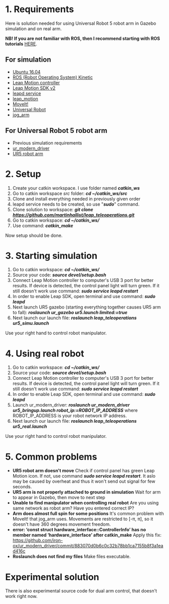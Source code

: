 # 1. Requirements
Here is solution needed for using Universal Robot 5 robot arm in Gazebo simulation and on real arm.

**NB! If you are not familiar with ROS, then I recommend starting with ROS tutorials** [HERE](http://wiki.ros.org/ROS/Tutorials).

## For simulation
- [Ubuntu 16.04](http://releases.ubuntu.com/16.04/)
- [ROS (Robot Operating System) Kinetic](http://wiki.ros.org/kinetic)
- [Leap Motion controller](https://www.leapmotion.com/)
- [Leap Motion SDK v2](https://developer.leapmotion.com/sdk/v2)
- [leapd service](https://forums.leapmotion.com/t/tip-ubuntu-systemd-and-leapd/2118)
- [leap_motion](http://wiki.ros.org/leap_motion)
- [MoveIt!](http://moveit.ros.org/install/)
- [Universal Robot](http://wiki.ros.org/universal_robot)
- [jog_arm](https://github.com/ut-ims-robotics/jog_arm)

## For Universal Robot 5 robot arm

 - Previous simulation requirements
 - [ur_modern_driver](https://github.com/willcbaker/ur_modern_driver)
 - [UR5 robot arm](https://www.universal-robots.com/products/ur5-robot/)

# 2. Setup
 1. Create your catkin workspace. I use folder named ***catkin_ws***
 2. Go to catkin workspace *src* folder: ***cd ~/catkin_ws/src***
 3. Clone and install everything needed in previously given order
 4. leapd service needs to be created, so use "***sudo***" command.
 5. Clone solution to workspace: ***git clone https://github.com/martinhallist/leap_teleoperations.git***
 6. Go to catkin workspace: ***cd ~/catkin_ws/***
 7. Use command: ***catkin_make***

Now setup should be done.

# 3. Starting simulation

 1. Go to catkin workspace: ***cd ~/catkin_ws/***
 2. Source your code: ***source devel/setup.bash***
 3. Connect Leap Motion controller to computer's USB 3 port for better results. If device is detected, the control panel light will turn green. If it still doesn't work use command: ***sudo service leapd restart***
 4. In order to enable Leap SDK, open terminal and use command:
    ***sudo leapd***
 5. Next launch UR5 gazebo (starting everything together causes UR5 arm to fall): ***roslaunch ur_gazebo ur5.launch limited:=true***
 6. Next launch our launch file: ***roslaunch leap_teleoperations ur5_simu.launch***

Use your right hand to control robot manipulator.

# 4. Using real robot

 1. Go to catkin workspace: ***cd ~/catkin_ws/***
 2. Source your code: ***source devel/setup.bash***
 3. Connect Leap Motion controller to computer's USB 3 port for better results. If device is detected, the control panel light will turn green. If it still doesn't work use command: ***sudo service leapd restart***
 4. In order to enable Leap SDK, open terminal and use command: ***sudo leapd***
 5. Launch ur_modern_driver: ***roslaunch ur_modern_driver ur5_bringup.launch robot_ip:=ROBOT_IP_ADDRESS*** where ROBOT_IP_ADDRESS is your robot network IP address.
 6. Next launch our launch file: ***roslaunch leap_teleoperations ur5_real.launch***

Use your right hand to control robot manipulator.

# 5. Common problems

 - **UR5 robot arm doesn't move**
 Check if control panel has green Leap Motion icon. If not, use command ***sudo service leapd restart***. It aslo may be caused by overheat and thus it won't send out signal for few seconds.
 - **UR5 arm is not properly attached to ground in simulation**
Wait for arm to appear in Gazebo, then move to next step
 - **Unable to find manipulator when controlling real robot**
Are you using same network as robot arm? Have you entered correct IP?
 - **Arm does almost full spin for some positions**
It's common problem with MoveIt! that jog_arm uses. Movements are restricted to [-π, π], so it doesn't have 360 degrees movement freedom.
 - **error: ‘const struct hardware_interface::ControllerInfo’ has no member named ‘hardware_interface’ after catkin_make**
 Apply this fix: https://github.com/iron-ox/ur_modern_driver/commit/883070d0b6c0c32b78bb1ca7155b8f3a1ead416c
 - **Roslaunch does not find my files**
 Make files executable.

# Experimental solution
There is also experimental source code for dual arm control, that doesn't work right now.
